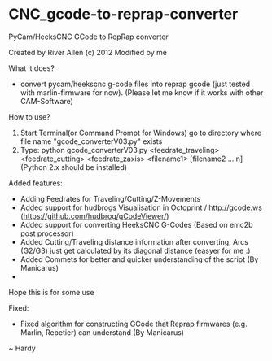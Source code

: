 # CNC_gcode-to-reprap-converter
PyCam/HeeksCNC GCode to RepRap converter

Created by River Allen (c) 2012
Modified by me 

What it does?
- convert pycam/heekscnc g-code files into reprap gcode (just tested with marlin-firmware for now).
  (Please let me know if it works with other CAM-Software)

How to use?
1. Start Terminal(or Command Prompt for Windows) go to directory where file name "gcode_converterV03.py" exists
2. Type: python gcode_converterV03.py \<feedrate_traveling\> \<feedrate_cutting\> \<feedrate_zaxis\> \<filename1\> \[filename2 ... n\] (Python 2.x should be installed)

Added features:
- Adding Feedrates for Traveling/Cutting/Z-Movements
- Added support for hudbrogs Visualisation in Octoprint / http://gcode.ws (https://github.com/hudbrog/gCodeViewer/)
- Added support for converting HeeksCNC G-Codes (Based on emc2b post processor)
- Added Cutting/Traveling distance information after converting, Arcs (G2/G3) just get calculated by its diagonal distance (easyer for me :)
- Added Commets for better and quicker understanding of the script (By Manicarus)
- 
Hope this is for some use

Fixed:
- Fixed algorithm for constructing GCode that Reprap firmwares (e.g. Marlin, Repetier) can understand (By Manicarus)

~ Hardy
